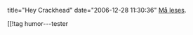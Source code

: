 title="Hey Crackhead"
date="2006-12-28 11:30:36"
<a href="http://www.craigslist.org/about/best/sfo/27499971.html">Må leses</a>.

[[!tag  humor---tester
